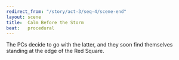 ```yaml
---
redirect_from: "/story/act-3/seq-4/scene-end"
layout: scene
title:  Calm Before the Storm
beat:   procedural
---
```



The PCs decide to go with the latter,
and they soon find themselves standing at the edge of the Red Square.



















